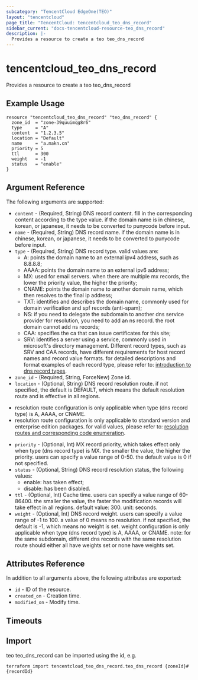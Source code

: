 ```yaml
---
subcategory: "TencentCloud EdgeOne(TEO)"
layout: "tencentcloud"
page_title: "TencentCloud: tencentcloud_teo_dns_record"
sidebar_current: "docs-tencentcloud-resource-teo_dns_record"
description: |-
  Provides a resource to create a teo teo_dns_record
---
```


# tencentcloud_teo_dns_record

Provides a resource to create a teo teo_dns_record

## Example Usage

```hcl
resource "tencentcloud_teo_dns_record" "teo_dns_record" {
  zone_id  = "zone-39quuimqg8r6"
  type     = "A"
  content  = "1.2.3.5"
  location = "Default"
  name     = "a.makn.cn"
  priority = 5
  ttl      = 300
  weight   = -1
  status   = "enable"
}
```

## Argument Reference

The following arguments are supported:

* `content` - (Required, String) DNS record content. fill in the corresponding content according to the type value. if the domain name is in chinese, korean, or japanese, it needs to be converted to punycode before input.
* `name` - (Required, String) DNS record name. if the domain name is in chinese, korean, or japanese, it needs to be converted to punycode before input.
* `type` - (Required, String) DNS record type. valid values are:
	- A: points the domain name to an external ipv4 address, such as 8.8.8.8;
	- AAAA: points the domain name to an external ipv6 address;
	- MX: used for email servers. when there are multiple mx records, the lower the priority value, the higher the priority;
	- CNAME: points the domain name to another domain name, which then resolves to the final ip address;
	- TXT: identifies and describes the domain name, commonly used for domain verification and spf records (anti-spam);
	- NS: if you need to delegate the subdomain to another dns service provider for resolution, you need to add an ns record. the root domain cannot add ns records;
	- CAA: specifies the ca that can issue certificates for this site;
	- SRV: identifies a server using a service, commonly used in microsoft's directory management.
Different record types, such as SRV and CAA records, have different requirements for host record names and record value formats. for detailed descriptions and format examples of each record type, please refer to: [introduction to dns record types](https://intl.cloud.tencent.com/document/product/1552/90453?from_cn_redirect=1#2f681022-91ab-4a9e-ac3d-0a6c454d954e).
* `zone_id` - (Required, String, ForceNew) Zone id.
* `location` - (Optional, String) DNS record resolution route. if not specified, the default is DEFAULT, which means the default resolution route and is effective in all regions.

- resolution route configuration is only applicable when type (dns record type) is A, AAAA, or CNAME.
- resolution route configuration is only applicable to standard version and enterprise edition packages. for valid values, please refer to: [resolution routes and corresponding code enumeration](https://intl.cloud.tencent.com/document/product/1552/112542?from_cn_redirect=1).
* `priority` - (Optional, Int) MX record priority, which takes effect only when type (dns record type) is MX. the smaller the value, the higher the priority. users can specify a value range of 0-50. the default value is 0 if not specified.
* `status` - (Optional, String) DNS record resolution status, the following values:
	- enable: has taken effect;
	- disable: has been disabled.
* `ttl` - (Optional, Int) Cache time. users can specify a value range of 60-86400. the smaller the value, the faster the modification records will take effect in all regions. default value: 300. unit: seconds.
* `weight` - (Optional, Int) DNS record weight. users can specify a value range of -1 to 100. a value of 0 means no resolution. if not specified, the default is -1, which means no weight is set. weight configuration is only applicable when type (dns record type) is A, AAAA, or CNAME. note: for the same subdomain, different dns records with the same resolution route should either all have weights set or none have weights set.

## Attributes Reference

In addition to all arguments above, the following attributes are exported:

* `id` - ID of the resource.
* `created_on` - Creation time.
* `modified_on` - Modify time.


## Timeouts

<no value>


## Import

teo teo_dns_record can be imported using the id, e.g.

```
terraform import tencentcloud_teo_dns_record.teo_dns_record {zoneId}#{recordId}
```

